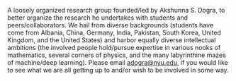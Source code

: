 A loosely organized research group founded/led by Akshunna S. Dogra, to better organize the research he undertakes with students and peers/collaborators. We hail from diverse backgrounds (students have come from Albania, China, Germany, India, Pakistan, South Korea, United Kingdom, and the United States) and harbor equally diverse intellectual ambitions (the involved people hold/pursue expertise in various nooks of mathematics, several corners of physics, and the many labyrinthine mazes of machine/deep learning). Please email adogra@nyu.edu, if you would like to see what we are all getting up to and/or wish to be involved in some way.
